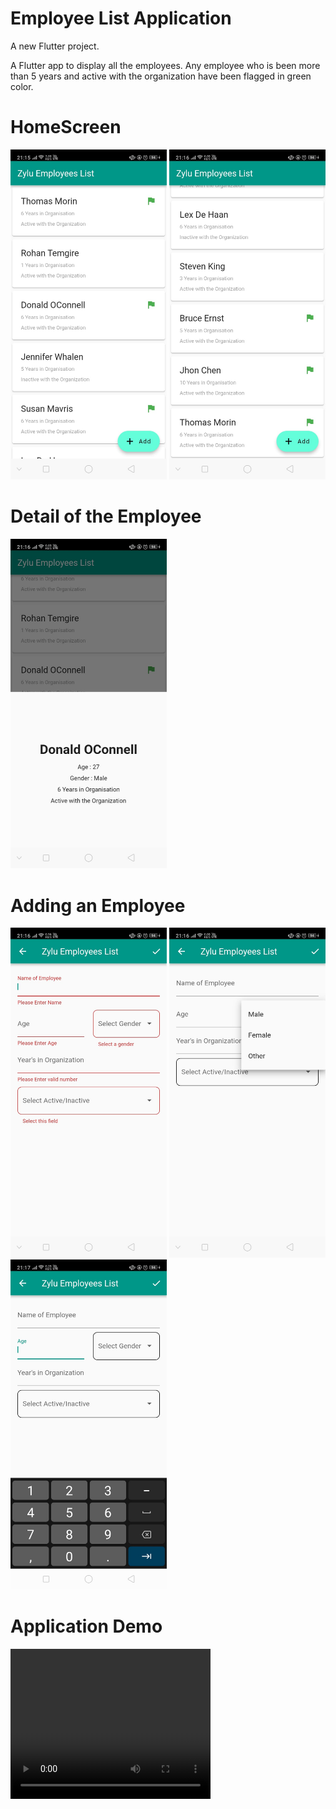 # Employee List Application

A new Flutter project.

A Flutter app to display all the employees. Any employee who is been more than 5 years and active with the organization have been flagged in green color. 



<h1>HomeScreen</h1>
<img src="./ScreenShots/1.jpeg" width="250"/>

<img src="./ScreenShots/2.jpeg" width="250"/>


<h1>Detail of the Employee</h1>
<img src="./ScreenShots/3.jpeg" width="250"/>

<h1>Adding an Employee</h1>
<img src="./ScreenShots/4.jpeg" width="250"/>
<img src="./ScreenShots/5.jpeg" width="250"/>
<img src="./ScreenShots/6.jpeg" width="250"/>

<h1>Application Demo</h1>
<video width="320" height="240" autoplay>
  <source src="./ScreenShots/video.mp4" type="video/mp4">
 
Your browser does not support the video tag.
</video>
